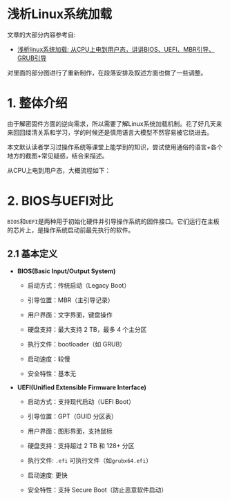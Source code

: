 # 浅析Linux系统加载

文章的大部分内容参考自:

- [浅析linux系统加载: 从CPU上电到用户态，讲讲BIOS、UEFI、MBR引导、GRUB引导](https://zhuanlan.zhihu.com/p/10518502692)

对里面的部分图进行了重新制作，在段落安排及叙述方面也做了一些调整。

# 1. 整体介绍

由于解密固件方面的逆向需求，所以需要了解Linux系统加载机制。花了好几天来来回回缕清关系和学习，学的时候还是慎用语言大模型不然容易被它绕进去。

本文默认读者学习过操作系统等课堂上能学到的知识，尝试使用通俗的语言+各个地方的截图+常见疑惑，结合来描述。

从CPU上电到用户态，大概流程如下：


# 2. BIOS与UEFI对比

`BIOS`和`UEFI`是两种用于初始化硬件并引导操作系统的固件接口。它们运行在主板的芯片上，是操作系统启动前最先执行的软件。

## 2.1 基本定义

- **BIOS(Basic Input/Output System)**

    - 启动方式：传统启动（Legacy Boot）
  
    - 引导位置：MBR（主引导记录）
  
    - 用户界面：文字界面，键盘操作
  
    - 硬盘支持：最大支持 2 TB，最多 4 个主分区
  
    - 执行文件：bootloader（如 GRUB）
  
    - 启动速度：较慢
  
    - 安全特性：基本无

- **UEFI(Unified Extensible Firmware Interface)**

    - 启动方式：支持现代启动（UEFI Boot）
 
    - 引导位置：GPT（GUID 分区表）

    - 用户界面：图形界面，支持鼠标
 
    - 硬盘支持：支持超过 2 TB 和 128+ 分区
 
    - 执行文件: `.efi` 可执行文件（如`grubx64.efi`）
 
    - 启动速度: 更快
 
    - 安全特性：支持 Secure Boot（防止恶意软件启动）
